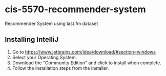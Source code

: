 # cis-5570-recommender-system
Recommender System using last.fm dataset

## Installing IntelliJ
1. Go to https://www.jetbrains.com/idea/download/#section=windows
2. Select your Operating System.
3. Download the "Community Edition" and click to install when complete.
4. Follow the installation steps from the installer.
